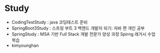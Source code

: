 # Study

- CodingTestStudy : java 코딩테스트 준비
- SpringBoot3Study : 스프링 부트 3 백엔드 개발자 되기: 자바 편 개인 공부
- SpringStudy : MSA 기반 Full Stack 개발 전문가 양성 과정 Spirng 레거시 수업 복습
- kimyounghan
